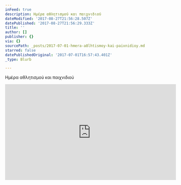 ```yaml
---
inFeed: true
description: Ημέρα αθλητισμού και παιχνιδιού
dateModified: '2017-08-27T21:56:28.507Z'
datePublished: '2017-08-27T21:56:29.333Z'
title: ''
author: []
publisher: {}
via: {}
sourcePath: _posts/2017-07-01-hmera-a8lhtismoy-kai-paixnidioy.md
starred: false
datePublishedOriginal: '2017-07-01T16:57:43.401Z'
_type: Blurb

---
```

Ημέρα αθλητισμού και παιχνιδιού

<iframe width="560" height="315" src="https://www.youtube.com/embed/5wATJpN84Ac" frameborder="0" allowfullscreen\></iframe\>
